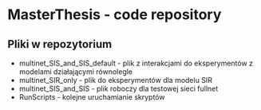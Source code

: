 # MasterThesis - code repository
## Pliki w repozytorium
* multinet_SIS_and_SIS_default - plik z interakcjami do eksperymentów z modelami działającymi równolegle
* multinet_SIR_only - plik do eksperymentów dla modelu SIR
* multinet_SIS_and_SIS - plik roboczy dla testowej sieci fullnet 
* RunScripts - kolejne uruchamianie skryptów
